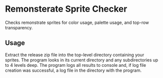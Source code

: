 # Remonsterate Sprite Checker
Checks remonstrate sprites for color usage, palette usage, and top-row transparency.

## Usage

Extract the release zip file into the top-level directory containing your sprites. The program looks in its current directory and any subdirectories up to 4 levels deep. The program logs all results to console and, if log file creation was successful, a log file in the directory with the program.